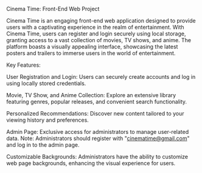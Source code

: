 Cinema Time: Front-End Web Project

Cinema Time is an engaging front-end web application designed to provide users with a captivating experience in the realm of entertainment. With Cinema Time, users can register and login securely using local storage, granting access to a vast collection of movies, TV shows, and anime. The platform boasts a visually appealing interface, showcasing the latest posters and trailers to immerse users in the world of entertainment.

Key Features:

User Registration and Login: Users can securely create accounts and log in using locally stored credentials.

Movie, TV Show, and Anime Collection: Explore an extensive library featuring genres, popular releases, and convenient search functionality.

Personalized Recommendations: Discover new content tailored to your viewing history and preferences.

Admin Page: Exclusive access for administrators to manage user-related data. Note: Administrators should register with "cinematime@gmail.com" and log in to the admin page.

Customizable Backgrounds: Administrators have the ability to customize web page backgrounds, enhancing the visual experience for users.
